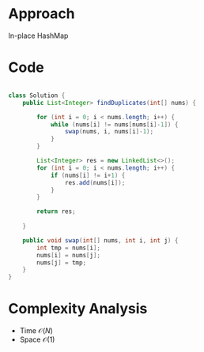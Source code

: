 # Approach

In-place HashMap

# Code

```java

class Solution {
    public List<Integer> findDuplicates(int[] nums) {

        for (int i = 0; i < nums.length; i++) {
            while (nums[i] != nums[nums[i]-1]) {
                swap(nums, i, nums[i]-1);
            }
        }

        List<Integer> res = new LinkedList<>();
        for (int i = 0; i < nums.length; i++) {
            if (nums[i] != i+1) {
                res.add(nums[i]);
            }
        }

        return res;
        
    }

    public void swap(int[] nums, int i, int j) {
        int tmp = nums[i];
        nums[i] = nums[j];
        nums[j] = tmp;
    }
}

```

# Complexity Analysis
- Time $\mathcal{O}(N)$
- Space $\mathcal{O}(1)$